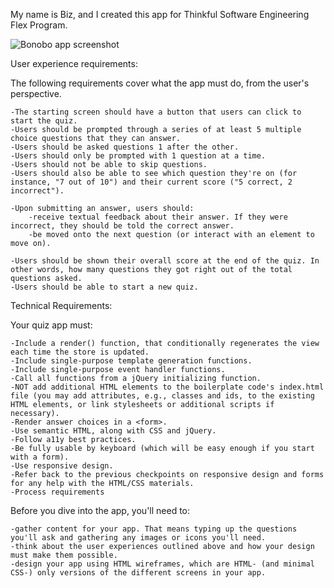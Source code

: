 My name is Biz, and I created this app for Thinkful Software Engineering Flex Program.

![Bonobo app screenshot](images/bonobo-app-screenshot)


User experience requirements:

The following requirements cover what the app must do, from the user's perspective.

    -The starting screen should have a button that users can click to start the quiz.
    -Users should be prompted through a series of at least 5 multiple choice questions that they can answer.
    -Users should be asked questions 1 after the other.
    -Users should only be prompted with 1 question at a time.
    -Users should not be able to skip questions.
    -Users should also be able to see which question they're on (for instance, "7 out of 10") and their current score ("5 correct, 2 incorrect").

    -Upon submitting an answer, users should:
        -receive textual feedback about their answer. If they were incorrect, they should be told the correct answer.
        -be moved onto the next question (or interact with an element to move on).

    -Users should be shown their overall score at the end of the quiz. In other words, how many questions they got right out of the total questions asked.
    -Users should be able to start a new quiz.


Technical Requirements:

Your quiz app must:

    -Include a render() function, that conditionally regenerates the view each time the store is updated.
    -Include single-purpose template generation functions.
    -Include single-purpose event handler functions.
    -Call all functions from a jQuery initializing function.
    -NOT add additional HTML elements to the boilerplate code's index.html file (you may add attributes, e.g., classes and ids, to the existing HTML elements, or link stylesheets or additional scripts if necessary).
    -Render answer choices in a <form>.
    -Use semantic HTML, along with CSS and jQuery.
    -Follow a11y best practices.
    -Be fully usable by keyboard (which will be easy enough if you start with a form).
    -Use responsive design.
    -Refer back to the previous checkpoints on responsive design and forms for any help with the HTML/CSS materials.
    -Process requirements

Before you dive into the app, you'll need to:

    -gather content for your app. That means typing up the questions you'll ask and gathering any images or icons you'll need.
    -think about the user experiences outlined above and how your design must make them possible.
    -design your app using HTML wireframes, which are HTML- (and minimal CSS-) only versions of the different screens in your app.